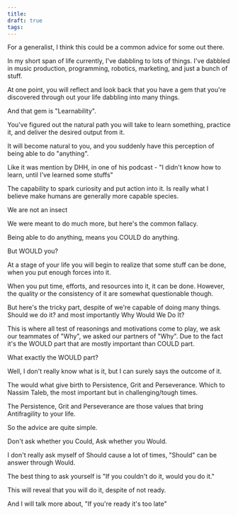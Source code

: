 ```yaml
---
title: 
draft: true
tags:
---
```

For a generalist, I think this could be a common advice for some out there.

In my short span of life currently, I've dabbling to lots of things. I've dabbled in music production, programming, robotics, marketing, and just a bunch of stuff.

At one point, you will reflect and look back that you have a gem that you're discovered through out your life dabbling into many things.

And that gem is "Learnability".

You've figured out the natural path you will take to learn something, practice it, and deliver the desired output from it.

It will become natural to you, and you suddenly have this perception of being able to do "anything".

Like it was mention by DHH, in one of his podcast - "I didn't know how to learn, until I've learned some stuffs"

The capability to spark curiosity and put action into it. Is really what I believe make humans are generally more capable species. 

We are not an insect 

We were meant to do much more, but here's the common fallacy.

Being able to do anything, means you COULD do anything.

But WOULD you?

At a stage of your life you will begin to realize that some stuff can be done, when you put enough forces into it.

When you put time, efforts, and resources into it, it can be done. However, the quality or the consistency of it are somewhat questionable though. 

But here's the tricky part, despite of we're capable of doing many things. Should we do it? and most importantly Why Would We Do It?

This is where all test of reasonings and motivations come to play, we ask our teammates of "Why", we asked our partners of "Why". Due to the fact it's the WOULD part that are mostly important than COULD part.

What exactly the WOULD part?

Well, I don't really know what is it, but I can surely says the outcome of it.

The would what give birth to Persistence, Grit and Perseverance. Which to Nassim Taleb, the most important but in challenging/tough times. 

The Persistence, Grit and Perseverance are those values that bring Antifragility to your life.

So the advice are quite simple.

Don't ask whether you Could, Ask whether you Would. 

I don't really ask myself of Should cause a lot of times, "Should" can be answer through Would. 


The best thing to ask yourself is "If you couldn't do it, would you do it."

This will reveal that you will do it, despite of not ready.

And I will talk more about, "If you're ready it's too late"
